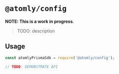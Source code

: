 # `@atomly/config`

**NOTE: This is a work in progress**.

> TODO: description

## Usage

```js
const atomlyPrismaSdk = require('@atomly/config');

// TODO: DEMONSTRATE API
```
